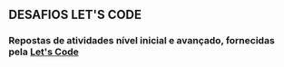 ## DESAFIOS LET'S CODE
### Repostas de atividades nível inicial e avançado, fornecidas pela [Let's Code](https://letscode.com.br/)
